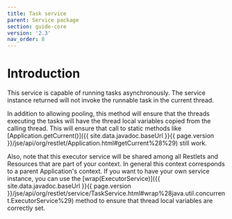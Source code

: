 ```yaml
---
title: Task service
parent: Service package
section: guide-core
version: '2.3'
nav_order: 8
---
```

# Introduction

This service is capable of running tasks asynchronously. The service
instance returned will not invoke the runnable task in the current
thread.

In addition to allowing pooling, this method will ensure that the
threads executing the tasks will have the thread local variables copied
from the calling thread. This will ensure that call to static methods
like
[Application.getCurrent()]({{ site.data.javadoc.baseUrl }}{{ page.version }}/jse/api/org/restlet/Application.html#getCurrent%28%29)
still work.

Also, note that this executor service will be shared among all Restlets
and Resources that are part of your context. In general this context
corresponds to a parent Application's context. If you want to have your
own service instance, you can use the
[wrap(ExecutorService)]({{ site.data.javadoc.baseUrl }}{{ page.version }}/jse/api/org/restlet/service/TaskService.html#wrap%28java.util.concurrent.ExecutorService%29)
method to ensure that thread local variables are correctly set.
